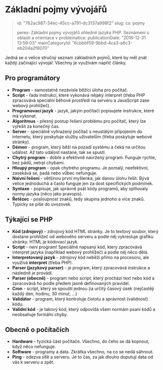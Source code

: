 Základní pojmy vývojářů
=======================

> id: "762ac987-34ec-45cc-a791-dc3137a998f2"
> slug:
> 	cs: pojmy
> 
> perex: Základní pojmy vývojářů ohledně jazyka PHP. Seznámení s oblastí a orientace v problematice.
> publicationDate: "2016-12-31 13:59:03"
> mainCategoryId: "6cbbbf59-9bbd-4ca3-a6c3-eb204a2f8070"

Jedná se o velice stručný seznam základních pojmů, které by měl znát každý začínající vývojář. Všechny je využívám napříč články.

Pro programátory
--------------------------

- **Program** - samostatně nezávisle běžící úloha pro počítač.
- **Script** - řada instrukcí, které vykonává nějaký interpret (třeba PHP zpracovává speciální běhové prostředí na serveru a JavaScript zase webový prohlížeč).
- **Programovací jazyk** - jazyk, jakým počítači popisujete instrukce, které má vykonat.
- **Algoritmus** - přesný postup řešení problému pro počítač, který lze vyřešit za konečný čas.
- **Server** - speciálně vyhrazený počítač s neustálým připojením do internetu, který poskytuje služby uživatelům (třeba poskytuje webové stránky).
- **Démon** - program, který běží na pozadí systému a čeká na určitou událost. Až tato událost nastane, tak se spustí.
- **Chytrý program** - dobře a efektivně navržený program. Funguje rychle, bez pádů, netrpí chybami.
- **Hloupý program** - opak chytrého programu. Je pomalý, neefektivní, zasekává se, padá nebo vůbec nefunguje.
- **Naivní řešení** - většinou první myšlenka, jak danou úlohu řešit. Bývá velice jednoduchá a často funguje jen za dost specifických podmínek.
- **Syntaxe** - popisuje, jak správně psát kódy programů, aby splňovaly normy jazyka (něco jako pravopis).
- **Řetězec** - posloupnost znaků, tedy skupina jednoho a více znaků. Typicky se píše do uvozovek.

Týkající se PHP
--------------------------

- **Kód (zdrojový)** - zdrojový kód HTML stránky. Je to textový soubor, který dostane prohlížeč od webového serveru a podle něj vykresluje grafiku stránky. HTML je kódovací jazyk.
- **Script** - není program! Speciálně napsaný kód, který zpracovává interpret jazyka (například webový prohlížeč) a podle něj něco dělá.
- **Interpretovaný jazyk** - zdrojový kód neběží přímo na procesoru, ale využívá **interpret** (třeba PHP).
- **Parser (jazykový parser)** - je program, který zpracovává instrukce a následně je provádí.
- **Parser (obecně)** - program nebo script, který prochází text nebo kód a zpracovává ho podle předem jasně definovaných pravidel.
- **Cron** - script, který se spouští jednou za určitý časový úsek (nejčastěji každý den, hodinu, 30 minut, ...)
- **Validátor** - program, který kontroluje čistotu a správnost (validnost) kódu.
- **Validní kód** - je takový kód, který odpovídá všem normám psaní kódů a neobsahuje formální chyby.

Obecně o počítačích
--------------------------

- **Hardware** - fyzická část počítače. Všechno, do čeho se dá kopnout, když něco nefunguje.
- **Software** - programy a data. Zkrátka všechno, na co se nedá sáhnout.
- **Ping** - odezva síťě a serveru. Je to čas, za jak dlouho doputují data od vás k serveru a zpět.

